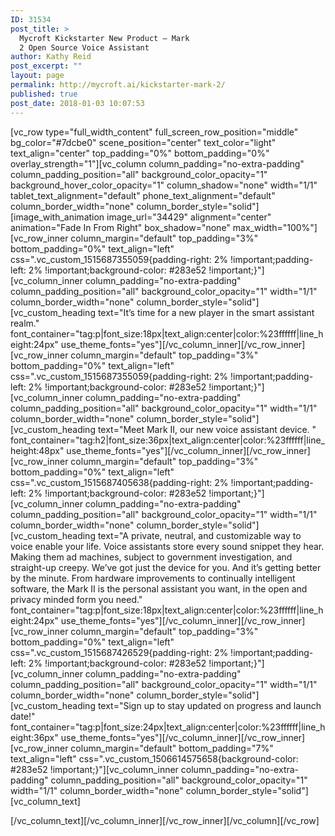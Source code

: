 ```yaml
---
ID: 31534
post_title: >
  Mycroft Kickstarter New Product – Mark
  2 Open Source Voice Assistant
author: Kathy Reid
post_excerpt: ""
layout: page
permalink: http://mycroft.ai/kickstarter-mark-2/
published: true
post_date: 2018-01-03 10:07:53
---
```

[vc_row type="full_width_content" full_screen_row_position="middle" bg_color="#7dcbe0" scene_position="center" text_color="light" text_align="center" top_padding="0%" bottom_padding="0%" overlay_strength="1"][vc_column column_padding="no-extra-padding" column_padding_position="all" background_color_opacity="1" background_hover_color_opacity="1" column_shadow="none" width="1/1" tablet_text_alignment="default" phone_text_alignment="default" column_border_width="none" column_border_style="solid"][image_with_animation image_url="34429" alignment="center" animation="Fade In From Right" box_shadow="none" max_width="100%"][vc_row_inner column_margin="default" top_padding="3%" bottom_padding="0%" text_align="left" css=".vc_custom_1515687355059{padding-right: 2% !important;padding-left: 2% !important;background-color: #283e52 !important;}"][vc_column_inner column_padding="no-extra-padding" column_padding_position="all" background_color_opacity="1" width="1/1" column_border_width="none" column_border_style="solid"][vc_custom_heading text="It’s time for a new player in the smart assistant realm." font_container="tag:p|font_size:18px|text_align:center|color:%23ffffff|line_height:24px" use_theme_fonts="yes"][/vc_column_inner][/vc_row_inner][vc_row_inner column_margin="default" top_padding="3%" bottom_padding="0%" text_align="left" css=".vc_custom_1515687355059{padding-right: 2% !important;padding-left: 2% !important;background-color: #283e52 !important;}"][vc_column_inner column_padding="no-extra-padding" column_padding_position="all" background_color_opacity="1" width="1/1" column_border_width="none" column_border_style="solid"][vc_custom_heading text="Meet Mark II, our new voice assistant device.
" font_container="tag:h2|font_size:36px|text_align:center|color:%23ffffff|line_height:48px" use_theme_fonts="yes"][/vc_column_inner][/vc_row_inner][vc_row_inner column_margin="default" top_padding="3%" bottom_padding="0%" text_align="left" css=".vc_custom_1515687405638{padding-right: 2% !important;padding-left: 2% !important;background-color: #283e52 !important;}"][vc_column_inner column_padding="no-extra-padding" column_padding_position="all" background_color_opacity="1" width="1/1" column_border_width="none" column_border_style="solid"][vc_custom_heading text="A private, neutral, and customizable way to voice enable your life.
Voice assistants store every sound snippet they hear. Making them ad machines, subject to government investigation, and straight-up creepy.
We’ve got just the device for you. And it’s getting better by the minute.
From hardware improvements to continually intelligent software, the Mark II is the personal assistant you want, in the open and privacy minded form you need." font_container="tag:p|font_size:18px|text_align:center|color:%23ffffff|line_height:24px" use_theme_fonts="yes"][/vc_column_inner][/vc_row_inner][vc_row_inner column_margin="default" top_padding="3%" bottom_padding="0%" text_align="left" css=".vc_custom_1515687426529{padding-right: 2% !important;padding-left: 2% !important;background-color: #283e52 !important;}"][vc_column_inner column_padding="no-extra-padding" column_padding_position="all" background_color_opacity="1" width="1/1" column_border_width="none" column_border_style="solid"][vc_custom_heading text="Sign up to stay updated on progress and launch date!" font_container="tag:p|font_size:24px|text_align:center|color:%23ffffff|line_height:36px" use_theme_fonts="yes"][/vc_column_inner][/vc_row_inner][vc_row_inner column_margin="default" bottom_padding="7%" text_align="left" css=".vc_custom_1506614575658{background-color: #283e52 !important;}"][vc_column_inner column_padding="no-extra-padding" column_padding_position="all" background_color_opacity="1" width="1/1" column_border_width="none" column_border_style="solid"][vc_column_text]
<div class="_form_18"></div>
<script src="https://mycroftai.activehosted.com/f/embed.php?id=18" type="text/javascript" charset="utf-8"></script>[/vc_column_text][/vc_column_inner][/vc_row_inner][/vc_column][/vc_row]